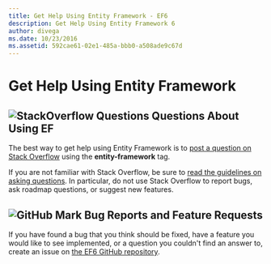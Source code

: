```yaml
---
title: Get Help Using Entity Framework - EF6
description: Get Help Using Entity Framework 6
author: divega
ms.date: 10/23/2016
ms.assetid: 592cae61-02e1-485a-bbb0-a508ade9c67d
---
```

# Get Help Using Entity Framework
## ![StackOverflow Questions](~/ef6/media/stackoverflow.png) Questions About Using EF  

The best way to get help using Entity Framework is to [post a question on Stack Overflow](https://stackoverflow.com/questions/ask) using the **entity-framework** tag.  

If you are not familiar with Stack Overflow, be sure to [read the guidelines on asking questions](https://stackoverflow.com/help/asking). In particular, do not use Stack Overflow to report bugs, ask roadmap questions, or suggest new features.  

## ![GitHub Mark](~/ef6/media/github-mark-32px.png) Bug Reports and Feature Requests  

If you have found a bug that you think should be fixed, have a feature you would like to see implemented, or a question you couldn't find an answer to, create an issue on [the EF6 GitHub repository](https://github.com/aspnet/EntityFramework6/issues).
